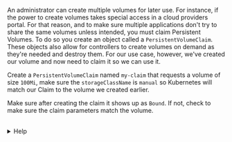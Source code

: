 An administrator can create multiple volumes for later use. For instance, if the power to create volumes takes special access in a cloud providers portal. For that reason, and to make sure multiple applications don't try to share the same volumes unless intended, you must claim Persistent Volumes. To do so you create an object called a `PersistentVolumeClaim`. These objects also allow for controllers to create volumes on demand as they're needed and destroy them. For our use case, however, we've created our volume and now need to claim it so we can use it.

Create a `PersistentVolumeClaim` named `my-claim` that requests a volume of size `100Mi`, make sure the `storageClassName` is `manual` so Kubernetes will match our Claim to the volume we created earlier.

Make sure after creating the claim it shows up as `Bound`. If not, check to make sure the claim parameters match the volume.

<br>
<details><summary>Help</summary>
<br>
Again, it's useful to start with K8s doc examples when kubectl doesn't have a create option.

</details>
